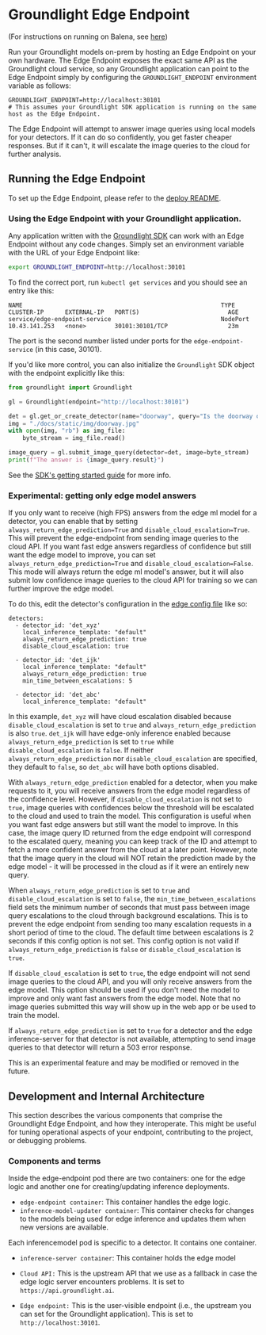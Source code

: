 # Groundlight Edge Endpoint

(For instructions on running on Balena, see [here](./deploy/balena-k3s/README.md))

Run your Groundlight models on-prem by hosting an Edge Endpoint on your own hardware.  The Edge Endpoint exposes the exact same API as the Groundlight cloud service, so any Groundlight application can point to the Edge Endpoint simply by configuring the `GROUNDLIGHT_ENDPOINT` environment variable as follows:

```
GROUNDLIGHT_ENDPOINT=http://localhost:30101
# This assumes your Groundlight SDK application is running on the same host as the Edge Endpoint.
```

The Edge Endpoint will attempt to answer image queries using local models for your detectors.  If it can do so confidently, you get faster cheaper responses.  But if it can't, it will escalate the image queries to the cloud for further analysis.

## Running the Edge Endpoint

To set up the Edge Endpoint, please refer to the [deploy README](deploy/README.md).

### Using the Edge Endpoint with your Groundlight application.

Any application written with the [Groundlight SDK](https://pypi.org/project/groundlight/) can work with an Edge Endpoint without any code changes.  Simply set an environment variable with the URL of your Edge Endpoint like:

```bash
export GROUNDLIGHT_ENDPOINT=http://localhost:30101
```

To find the correct port, run `kubectl get services` and you should see an entry like this:
```
NAME                                                        TYPE       CLUSTER-IP      EXTERNAL-IP   PORT(S)                         AGE
service/edge-endpoint-service                               NodePort   10.43.141.253   <none>        30101:30101/TCP                 23m
```

The port is the second number listed under ports for the `edge-endpoint-service` (in this case, 30101).

If you'd like more control, you can also initialize the `Groundlight` SDK object with the endpoint explicitly like this:

```python
from groundlight import Groundlight

gl = Groundlight(endpoint="http://localhost:30101")

det = gl.get_or_create_detector(name="doorway", query="Is the doorway open?")
img = "./docs/static/img/doorway.jpg"
with open(img, "rb") as img_file:
    byte_stream = img_file.read()

image_query = gl.submit_image_query(detector=det, image=byte_stream)
print(f"The answer is {image_query.result}")
```

See the [SDK's getting started guide](https://code.groundlight.ai/python-sdk/docs/getting-started) for more info.

### Experimental: getting only edge model answers
If you only want to receive (high FPS) answers from the edge ml model for a detector, you can enable that by setting `always_return_edge_prediction=True` and `disable_cloud_escalation=True`. This will prevent the edge-endpoint from sending image queries to the cloud API. If you want fast edge answers regardless of confidence but still want the edge model to improve, you can set `always_return_edge_prediction=True` and `disable_cloud_escalation=False`. This mode will always return the edge ml model's answer, but it will also submit low confidence image queries to the cloud API for training so we can further improve the edge model.

To do this, edit the detector's configuration in the [edge config file](./configs/edge-config.yaml) like so:
```
detectors:
  - detector_id: 'det_xyz'
    local_inference_template: "default"
    always_return_edge_prediction: true
    disable_cloud_escalation: true

  - detector_id: 'det_ijk'
    local_inference_template: "default"
    always_return_edge_prediction: true
    min_time_between_escalations: 5

  - detector_id: 'det_abc'
    local_inference_template: "default"
```
In this example, `det_xyz` will have cloud escalation disabled because `disable_cloud_escalation` is set to `true` and `always_return_edge_prediction` is also `true`. `det_ijk` will have edge-only inference enabled because `always_return_edge_prediction` is set to `true` while `disable_cloud_escalation` is `false`. If neither `always_return_edge_prediction` nor `disable_cloud_escalation` are specified, they default to `false`, so `det_abc` will have both options disabled.

With `always_return_edge_prediction` enabled for a detector, when you make requests to it, you will receive answers from the edge model regardless of the confidence level. However, if `disable_cloud_escalation` is not set to `true`, image queries with confidences below the threshold will be escalated to the cloud and used to train the model. This configuration is useful when you want fast edge answers but still want the model to improve. In this case, the image query ID returned from the edge endpoint will correspond to the escalated query, meaning you can keep track of the ID and attempt to fetch a more confident answer from the cloud at a later point. However, note that the image query in the cloud will NOT retain the prediction made by the edge model - it will be processed in the cloud as if it were an entirely new query.

When `always_return_edge_prediction` is set to `true` and `disable_cloud_escalation` is set to `false`, the `min_time_between_escalations` field sets the minimum number of seconds that must pass between image query escalations to the cloud through background escalations. This is to prevent the edge endpoint from sending too many escalation requests in a short period of time to the cloud. The default time between escalations is 2 seconds if this config option is not set. 
This config option is not valid if `always_return_edge_prediction` is `false` or `disable_cloud_escalation` is `true`.

If `disable_cloud_escalation` is set to `true`, the edge endpoint will not send image queries to the cloud API, and you will only receive answers from the edge model. This option should be used if you don't need the model to improve and only want fast answers from the edge model. Note that no image queries submitted this way will show up in the web app or be used to train the model.

If `always_return_edge_prediction` is set to `true` for a detector and the edge inference-server for that detector is not available, attempting to send image queries to that detector will return a 503 error response.

This is an experimental feature and may be modified or removed in the future.

## Development and Internal Architecture

This section describes the various components that comprise the Groundlight Edge Endpoint, and how they interoperate.
This might be useful for tuning operational aspects of your endpoint, contributing to the project, or debugging problems.

### Components and terms

Inside the edge-endpoint pod there are two containers: one for the edge logic and another one for creating/updating inference deployments.

* `edge-endpoint container`: This container handles the edge logic.
* `inference-model-updater container`: This container checks for changes to the models being used for edge inference and updates them when new versions are available.

Each inferencemodel pod is specific to a detector. It contains one container.

* `inference-server container`: This container holds the edge model

* `Cloud API:` This is the upstream API that we use as a fallback in case the edge logic server encounters problems. It is set to `https://api.groundlight.ai`.

* `Edge endpoint:` This is the user-visible endpoint (i.e., the upstream you can set for the Groundlight application). This is set to `http://localhost:30101`.